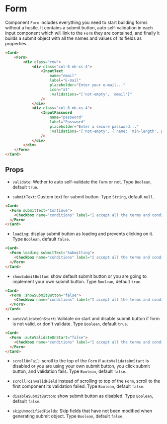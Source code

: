 <script setup>
import Checkbox from '../../../lib/components/form/Checkbox.vue'
import InputText from '../../../lib/components/form/InputText.vue'
import InputPassword from '../../../lib/components/form/InputPassword.vue'
import Form from '../../../lib/components/form/Form.vue'
import Card from '../../../lib/components/info/Card.vue'
</script>

<style>
body {
    overflow-x: scroll !important;
    overflow-y: scroll !important;
}
</style>

# Form

Component `Form` includes everything you need to start building forms without a hustle. It contains a submit button, auto self-validation in each input component which will link to the `Form` they are contained, and finally it builds a submit object with all the names and values of its fields as properties.

<Card>
    <Form>
        <div class="row">
            <div class="col-6 mb-xs-4">
                <InputText
                    name="email"
                    label="E-mail"
                    placeholder="Enter your e-mail..."
                    icon="at"
                    :validations="['not-empty', 'email']"
                />
            </div>
            <div class="col-6 mb-xs-4">
                <InputPassword
                    name="password"
                    label="Password"
                    placeholder="Enter a secure password..."
                    :validations="['not-empty', { name: 'min-length', params: [8] }]"
                />
            </div>
        </div>
    </Form>
</Card>

```html
<Card>
    <Form>
        <div class="row">
            <div class="col-6 mb-xs-4">
                <InputText
                    name="email"
                    label="E-mail"
                    placeholder="Enter your e-mail..."
                    icon="at"
                    :validations="['not-empty', 'email']"
                />
            </div>
            <div class="col-6 mb-xs-4">
                <InputPassword
                    name="password"
                    label="Password"
                    placeholder="Enter a secure password..."
                    :validations="['not-empty', { name: 'min-length', params: [8] }]"
                />
            </div>
        </div>
    </Form>
</Card>
```

<div class="mb-xs-8" />

## Props

- `validate`: Wether to auto self-validate the `Form` or not. Type `Boolean`, default `true`.

<div class="mb-xs-8" />

- `submitText`: Custom text for submit button. Type `String`, default `null`.

<Card>
  <Form submitText="Continue">
    <Checkbox name="conditions" label="I accept all the terms and conditions" required />
  </Form>
</Card>

```html
<Card>
  <Form submitText="Continue">
    <Checkbox name="conditions" label="I accept all the terms and conditions" required />
  </Form>
</Card>
```

<div class="mb-xs-8" />

- `loading`: display submit button as loading and prevents clicking on it. Type `Boolean`, default `false`.

<Card>
  <Form loading submitText="Submitting">
    <Checkbox name="conditions" label="I accept all the terms and conditions" required />
  </Form>
</Card>

```html
<Card>
  <Form loading submitText="Submitting">
    <Checkbox name="conditions" label="I accept all the terms and conditions" required />
  </Form>
</Card>
```

<div class="mb-xs-8" />

- `showSubmitButton`: show default submit button or you are going to implement your own submit button. Type `Boolean`, default `true`.

<Card>
  <Form :showSubmitButton="false">
    <Checkbox name="conditions" label="I accept all the terms and conditions" required />
  </Form>
</Card>

```html
<Card>
  <Form :showSubmitButton="false">
    <Checkbox name="conditions" label="I accept all the terms and conditions" required />
  </Form>
</Card>
```

<div class="mb-xs-8" />

- `autoValidateOnStart`: Validate on start and disable submit button if form is not valid, or don't validate. Type `Boolean`, default `true`.

<Card>
  <Form :autoValidateOnStart="false">
    <Checkbox name="conditions" label="I accept all the terms and conditions" required />
  </Form>
</Card>

```html
<Card>
  <Form :autoValidateOnStart="false">
    <Checkbox name="conditions" label="I accept all the terms and conditions" required />
  </Form>
</Card>
```

<div class="mb-xs-8" />

- `scrollOnFail`: scroll to the top of the `Form` if `autoValidateOnStart` is disabled or you are using your own submit button, you click submit button, and validation fails. Type `Boolean`, default `false`.

<div class="mb-xs-8" />

- `scrollToInvalidField` instead of scrolling to top of the `Form`, scroll to the first component its validation failed. Type `Boolean`, default `false`.

<div class="mb-xs-8" />

- `disableSubmitButton`: show submit button as disabled. Type `Boolean`, default `false`.

<div class="mb-xs-8" />

- `skipUnmodifiedFields`: Skip fields that have not been modified when generating submit object. Type `Boolean`, default `false`.